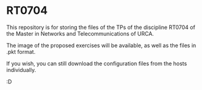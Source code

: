 # RT0704

This repository is for storing the files of the TPs of the discipline RT0704 of the Master in Networks and Telecommunications of URCA.

The image of the proposed exercises will be available, as well as the files in .pkt format.

If you wish, you can still download the configuration files from the hosts individually.

:D
